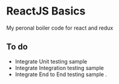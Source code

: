 # ReactJS Basics

My peronal boiler code for react and redux

## To do
* Integrate Unit testing  sample
* Integrate Integration testing  sample
* Integrate End to End testing sample
.
